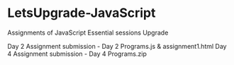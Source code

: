 # LetsUpgrade-JavaScript
Assignments of JavaScript Essential sessions Upgrade

Day 2  Assignment submission - Day 2 Programs.js & assignment1.html
Day 4  Assignment submission - Day 4 Programs.zip

